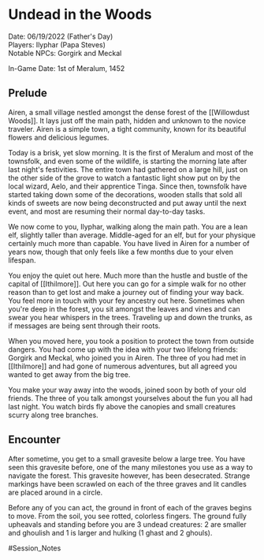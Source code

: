 # Undead in the Woods

Date: 06/19/2022 (Father's Day)  
Players: Ilyphar (Papa Steves)  
Notable NPCs: Gorgirk and Meckal

In-Game Date: 1st of Meralum, 1452

## Prelude
Airen, a small village nestled amongst the dense forest of the [[Willowdust Woods]]. It lays just off the main path, hidden and unknown to the novice traveler. Airen is a simple town, a tight community, known for its beautiful flowers and delicious legumes. 

Today is a brisk, yet slow morning. It is the first of Meralum and most of the townsfolk, and even some of the wildlife, is starting the morning late after last night's festivities. The entire town had gathered on a large hill, just on the other side of the grove to watch a fantastic light show put on by the local wizard, Aelo, and their apprentice Tinga. Since then, townsfolk have started taking down some of the decorations, wooden stalls that sold all kinds of sweets are now being deconstructed and put away until the next event, and most are resuming their normal day-to-day tasks. 

We now come to you, Ilyphar, walking along the main path. You are a lean elf, slightly taller than average. Middle-aged for an elf, but for your physique certainly much more than capable. You have lived in Airen for a number of years now, though that only feels like a few months due to your elven lifespan. 

You enjoy the quiet out here. Much more than the hustle and bustle of the capital of [[Ithilmore]]. Out here you can go for a simple walk for no other reason than to get lost and make a journey out of finding your way back. You feel more in touch with your fey ancestry out here. Sometimes when you're deep in the forest, you sit amongst the leaves and vines and can swear you hear whispers in the trees. Traveling up and down the trunks, as if messages are being sent through their roots. 

When you moved here, you took a position to protect the town from outside dangers. You had come up with the idea with your two lifelong friends: Gorgirk and Meckal, who joined you in Airen. The three of you had met in [[Ithilmore]] and had gone of numerous adventures, but all agreed you wanted to get away from the big tree. 

You make your way away into the woods, joined soon by both of your old friends. The three of you talk amongst yourselves about the fun you all had last night. You watch birds fly above the canopies and small creatures scurry along tree branches. 

## Encounter
After sometime, you get to a small gravesite below a large tree. You have seen this gravesite before, one of the many milestones you use as a way to navigate the forest. This gravesite however, has been desecrated. Strange markings have been scrawled on each of the three graves and lit candles are placed around in a circle. 

Before any of you can act, the ground in front of each of the graves begins to move. From the soil, you see rotted, colorless fingers. The ground fully upheavals and standing before you are 3 undead creatures: 2 are smaller and ghoulish and 1 is larger and hulking (1 ghast and 2 ghouls). 

#Session_Notes